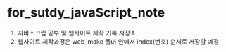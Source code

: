 # for_sutdy_javaScript_note
1. 자바스크립 공부 및 웹사이트 제작 기록 저장소
2. 웹사이트 제작과정은 web_make 폴더 안에서 index(번호) 순서로 저장할 예정
